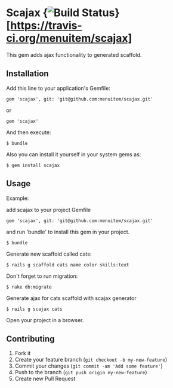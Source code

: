 # Scajax {<img src="https://travis-ci.org/menuitem/scajax.png?branch=master" alt="Build Status" />}[https://travis-ci.org/menuitem/scajax]

This gem adds ajax functionality to generated scaffold.

## Installation

Add this line to your application's Gemfile:

    gem 'scajax', git: 'git@github.com:menuitem/scajax.git'

or

    gem 'scajax'

And then execute:

    $ bundle

Also you can  install it yourself in your system gems as:

    $ gem install scajax

## Usage

Example:

add scajax to your project Gemfile

    gem 'scajax', git: 'git@github.com:menuitem/scajax.git'

and run 'bundle' to install this gem in your project.

    $ bundle

Generate new scaffold called cats:

    $ rails g scaffold cats name color skills:text

Don't forget to run migration:

    $ rake db:migrate

Generate ajax for cats scaffold with scajax generator

    $ rails g scajax cats

Open your project in a browser.

## Contributing

1. Fork it
2. Create your feature branch (`git checkout -b my-new-feature`)
3. Commit your changes (`git commit -am 'Add some feature'`)
4. Push to the branch (`git push origin my-new-feature`)
5. Create new Pull Request
